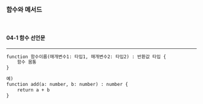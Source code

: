 ### 함수와 메서드
</br>

#### 04-1 함수 선언문
---
```md
function 함수이름(매개변수1: 타입1, 매개변수2: 타입2) : 반환값 타입 {
    함수 몸통
}

예)
function add(a: number, b: number) : number {
    return a + b
}
```